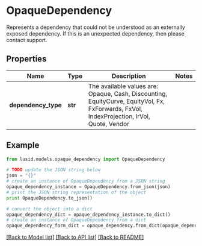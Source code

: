 # OpaqueDependency

Represents a dependency that could not be understood as an externally exposed dependency.  If this is an unexpected dependency, then please contact support.

## Properties
Name | Type | Description | Notes
------------ | ------------- | ------------- | -------------
**dependency_type** | **str** | The available values are: Opaque, Cash, Discounting, EquityCurve, EquityVol, Fx, FxForwards, FxVol, IndexProjection, IrVol, Quote, Vendor | 

## Example

```python
from lusid.models.opaque_dependency import OpaqueDependency

# TODO update the JSON string below
json = "{}"
# create an instance of OpaqueDependency from a JSON string
opaque_dependency_instance = OpaqueDependency.from_json(json)
# print the JSON string representation of the object
print OpaqueDependency.to_json()

# convert the object into a dict
opaque_dependency_dict = opaque_dependency_instance.to_dict()
# create an instance of OpaqueDependency from a dict
opaque_dependency_form_dict = opaque_dependency.from_dict(opaque_dependency_dict)
```
[[Back to Model list]](../README.md#documentation-for-models) [[Back to API list]](../README.md#documentation-for-api-endpoints) [[Back to README]](../README.md)


